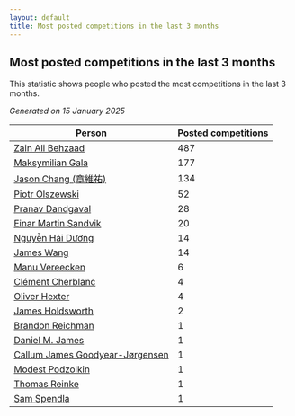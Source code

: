 ```yaml
---
layout: default
title: Most posted competitions in the last 3 months
---
```

## Most posted competitions in the last 3 months
This statistic shows people who posted the most competitions in the last 3 months.

*Generated on 15 January 2025*

| Person | Posted competitions |
| --- | --- |
| [Zain Ali Behzaad](https://www.worldcubeassociation.org/persons/2019BEHZ01) | 487 |
| [Maksymilian Gala](https://www.worldcubeassociation.org/persons/2022GALA01) | 177 |
| [Jason Chang (章維祐)](https://www.worldcubeassociation.org/persons/2023CHAN15) | 134 |
| [Piotr Olszewski](https://www.worldcubeassociation.org/persons/2013OLSZ02) | 52 |
| [Pranav Dandgaval](https://www.worldcubeassociation.org/persons/2017DAND01) | 28 |
| [Einar Martin Sandvik](https://www.worldcubeassociation.org/persons/2018SAND22) | 20 |
| [Nguyễn Hải Dương](https://www.worldcubeassociation.org/persons/2018DUON07) | 14 |
| [James Wang](https://www.worldcubeassociation.org/persons/2015WANG87) | 14 |
| [Manu Vereecken](https://www.worldcubeassociation.org/persons/2010VERE01) | 6 |
| [Clément Cherblanc](https://www.worldcubeassociation.org/persons/2014CHER05) | 4 |
| [Oliver Hexter](https://www.worldcubeassociation.org/persons/2022HEXT01) | 4 |
| [James Holdsworth](https://www.worldcubeassociation.org/persons/2015HOLD01) | 2 |
| [Brandon Reichman](https://www.worldcubeassociation.org/persons/2015REIC02) | 1 |
| [Daniel M. James](https://www.worldcubeassociation.org/persons/2012JAME04) | 1 |
| [Callum James Goodyear-Jørgensen](https://www.worldcubeassociation.org/persons/2012GOOD02) | 1 |
| [Modest Podzolkin](https://www.worldcubeassociation.org/persons/2017PODZ01) | 1 |
| [Thomas Reinke](https://www.worldcubeassociation.org/persons/2018REIN04) | 1 |
| [Sam Spendla](https://www.worldcubeassociation.org/persons/2015SPEN01) | 1 |
